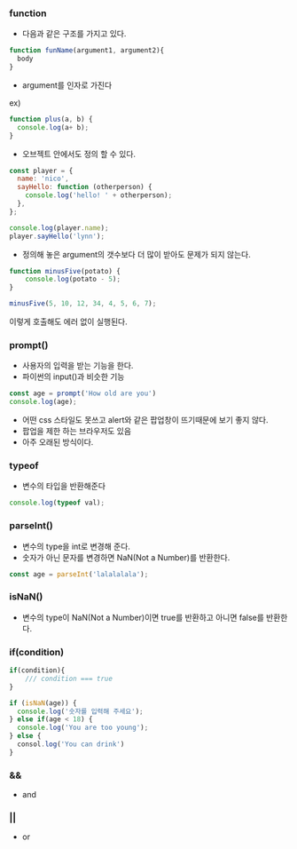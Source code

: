 ### function

- 다음과 같은 구조를 가지고 있다.

```javascript
function funName(argument1, argument2){
  body
}
```

- argument를 인자로 가진다



ex)

```javascript
function plus(a, b) {
  console.log(a+ b);
}
```



- 오브젝트 안에서도 정의 할 수 있다.

```javascript
const player = {
  name: 'nico',
  sayHello: function (otherperson) {
    console.log('hello! ' + otherperson);
  },
};

console.log(player.name);
player.sayHello('lynn');
```



- 정의해 놓은 argument의 갯수보다 더 많이 받아도 문제가 되지 않는다.

```javascript
function minusFive(potato) {
    console.log(potato - 5);
}

minusFive(5, 10, 12, 34, 4, 5, 6, 7);
```

이렇게 호출해도 에러 없이 실행된다.





### prompt()

- 사용자의 입력을 받는 기능을 한다.
- 파이썬의 input()과 비슷한 기능

```javascript
const age = prompt('How old are you')
console.log(age);
```

- 어떤 css 스타일도 못쓰고 alert와 같은 팝업창이 뜨기때문에 보기 좋지 않다.
- 팝업을 제한 하는 브라우저도 있음
- 아주 오래된 방식이다.





### typeof

- 변수의 타입을 반환해준다

```javascript
console.log(typeof val);
```



### parseInt()

- 변수의 type을 int로 변경해 준다.
- 숫자가 아닌 문자를 변경하면 NaN(Not a Number)를 반환한다.

```javascript
const age = parseInt('lalalalala');
```





### isNaN()

- 변수의 type이 NaN(Not a Number)이면 true를 반환하고 아니면 false를 반환한다.





### if(condition)

```javascript
if(condition){
	/// condition === true
}
```

```javascript
if (isNaN(age)) {
  console.log('숫자를 입력해 주세요');
} else if(age < 18) {
  console.log('You are too young');
} else {
  consol.log('You can drink')
}
```





### &&

- and



### ||

- or



